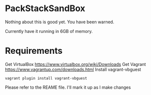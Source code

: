 PackStackSandBox
================

Nothing about this is good yet. You have been warned.

Currently have it running in 6GB of memory. 

Requirements
============
Get VirtualBox https://www.virtualbox.org/wiki/Downloads
Get Vagrant https://www.vagrantup.com/downloads.html
Install vagrant-vbguest

    vagrant plugin install vagrant-vbguest




Please refer to the REAME file. I'll mark it up as I make changes

